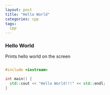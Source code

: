 ```yaml
---
layout: post
title: "Hello World"
categories: cpp
tags:
  cpp
---
```


### Hello World

Prints hello world on the screen

```c++

#include <iostream>

int main() {
  std::cout << "Hello World!!!" << std::endl;
}

```
